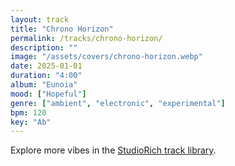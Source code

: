 ```yaml
---
layout: track
title: "Chrono Horizon"
permalink: /tracks/chrono-horizon/
description: ""
image: "/assets/covers/chrono-horizon.webp"
date: 2025-01-01
duration: "4:00"
album: "Eunoia"
mood: ["Hopeful"]
genre: ["ambient", "electronic", "experimental"]
bpm: 120
key: "Ab"
---
```


Explore more vibes in the [StudioRich track library](/tracks/).
